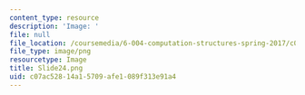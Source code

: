 ```yaml
---
content_type: resource
description: 'Image: '
file: null
file_location: /coursemedia/6-004-computation-structures-spring-2017/c07ac52814a15709afe1089f313e91a4_Slide24.png
file_type: image/png
resourcetype: Image
title: Slide24.png
uid: c07ac528-14a1-5709-afe1-089f313e91a4
---
```


